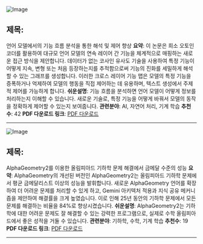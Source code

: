 ![Image](https://cdn-thumbnails.huggingface.co/social-thumbnails/papers/2502.03032.png)
## 제목:
언어 모델에서의 기능 흐름 분석을 통한 해석 및 제어 향상
**요약**: 이 논문은 희소 오토인코더를 활용하여 대규모 언어 모델의 연속 레이어 간 기능을 체계적으로 매핑하는 새로운 접근 방식을 제안합니다. 데이터가 없는 코사인 유사도 기술을 사용하여 특정 기능이 어떻게 지속, 변형 또는 처음 등장하는지를 추적함으로써 기능의 진화를 세밀하게 해석할 수 있는 그래프를 생성합니다. 이러한 크로스 레이어 기능 맵은 모델의 특정 기능을 증폭하거나 억제하여 모델의 행동을 직접 제어하는 데 유용하며, 텍스트 생성에서 주제적 제어를 가능하게 합니다.
**쉬운설명**: 기능 흐름을 분석하면 언어 모델이 어떻게 정보를 처리하는지 이해할 수 있습니다. 새로운 기술로, 특정 기능을 어떻게 바꿔서 모델의 동작을 정확하게 제어할 수 있는지 보여줍니다.
**관련분야**: AI, 자연어 처리, 기계 학습
**추천수**: 42
**PDF 다운로드 링크**: [PDF 다운로드](https://arxiv.org/pdf/2502.03032)

---

![Image](https://cdn-thumbnails.huggingface.co/social-thumbnails/papers/2502.03544.png)
## 제목:
  AlphaGeometry2를 이용한 올림피아드 기하학 문제 해결에서 금메달 수준의 성능
**요약**: AlphaGeometry의 개선된 버전인 AlphaGeometry2는 올림피아드 기하학 문제에서 평균 금메달리스트 이상의 성능을 발휘합니다. 새로운 AlphaGeometry 언어를 확장하여 더 어려운 문제를 처리할 수 있게 하고, Gemini 아키텍처 적용과 지식 공유 메커니즘을 제안하여 해결률을 크게 높였습니다. 이로 인해 25년 동안의 기하학 문제에서 모든 문제를 해결하는 비율을 84%로 향상시켰습니다.
**쉬운설명**: AlphaGeometry2는 기하학에 대한 어려운 문제도 잘 해결할 수 있는 강력한 프로그램으로, 실제로 수학 올림피아드에서 좋은 성적을 거둘 수 있습니다.
**관련분야**: 기하학, 수학, 기계 학습
**추천수**: 19
**PDF 다운로드 링크**: [PDF 다운로드](https://arxiv.org/pdf/2502.03544)

---
